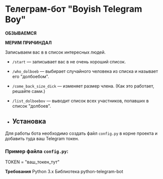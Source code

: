 # Телеграм-бот "Boyish Telegram Boy" 

**ОБЗЫВАЕМСЯ**

**МЕРИМ ПРИЧИНДАЛ**

Записываем вас в в список интересных людей.
- `/start` — записывает вас в не очень хороший список.
- `/who_dolboeb` — выбирает случайного человека из списка и называет его "долбоебом".
- `/come_back_size_dick` — изменяет размер члена. (Как это работает, решайте сами.)
- `/list_dolboebov` — выводит список всех участников, попавших в список "долбоев".

- ## Установка

Для работы бота необходимо создать файл `config.py` в корне проекта и добавить туда ваш Telegram токен.

### Пример файла `config.py`:
TOKEN = "ваш_токен_тут"

**Требования**
Python 3.x
Библиотека python-telegram-bot
